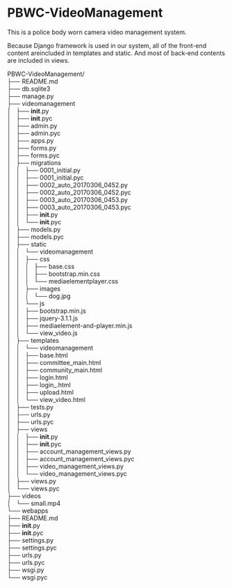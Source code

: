# PBWC-VideoManagement
This is a police body worn camera video management system.

Because Django framework is used in our system, all of the front-end content areincluded in templates and static. And most of back-end contents are included in views.

PBWC-VideoManagement/<br>
├── README.md<br>
├── db.sqlite3<br>
├── manage.py<br>
├── videomanagement<br>
│   ├── __init__.py<br>
│   ├── __init__.pyc<br>
│   ├── admin.py<br>
│   ├── admin.pyc<br>
│   ├── apps.py<br>
│   ├── forms.py<br>
│   ├── forms.pyc<br>
│   ├── migrations<br>
│   │   ├── 0001_initial.py<br>
│   │   ├── 0001_initial.pyc<br>
│   │   ├── 0002_auto_20170306_0452.py<br>
│   │   ├── 0002_auto_20170306_0452.pyc<br>
│   │   ├── 0003_auto_20170306_0453.py<br>
│   │   ├── 0003_auto_20170306_0453.pyc<br>
│   │   ├── __init__.py<br>
│   │   └── __init__.pyc<br>
│   ├── models.py<br>
│   ├── models.pyc<br>
│   ├── static<br>
│   │   └── videomanagement<br>
│   │       ├── css<br>
│   │       │   ├── base.css<br>
│   │       │   ├── bootstrap.min.css<br>
│   │       │   └── mediaelementplayer.css<br>
│   │       ├── images<br>
│   │       │   └── dog.jpg<br>
│   │       └── js<br>
│   │           ├── bootstrap.min.js<br>
│   │           ├── jquery-3.1.1.js<br>
│   │           ├── mediaelement-and-player.min.js<br>
│   │           └── view_video.js<br>
│   ├── templates<br>
│   │   └── videomanagement<br>
│   │       ├── base.html<br>
│   │       ├── committee_main.html<br>
│   │       ├── community_main.html<br>
│   │       ├── login.html<br>
│   │       ├── login_.html<br>
│   │       ├── upload.html<br>
│   │       └── view_video.html<br>
│   ├── tests.py<br>
│   ├── urls.py<br>
│   ├── urls.pyc<br>
│   ├── views<br>
│   │   ├── __init__.py<br>
│   │   ├── __init__.pyc<br>
│   │   ├── account_management_views.py<br>
│   │   ├── account_management_views.pyc<br>
│   │   ├── video_management_views.py<br>
│   │   └── video_management_views.pyc<br>
│   ├── views.py<br>
│   └── views.pyc<br>
├── videos<br>
│   └── small.mp4<br>
└── webapps<br>
    ├── README.md
<br>    ├── __init__.py<br>
    ├── __init__.pyc<br>
    ├── settings.py<br>
    ├── settings.pyc<br>
    ├── urls.py<br>
    ├── urls.pyc<br>
    ├── wsgi.py<br>
    └── wsgi.pyc<br>
